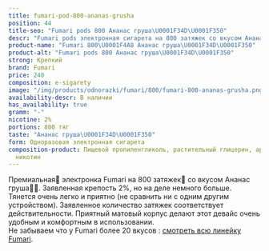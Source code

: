 ```yaml
---
title: fumari-pod-800-ananas-grusha
position: 44
title-seo: "Fumari pods 800 Ананас груша\U0001F34D\U0001F350"
descr: "Fumari pods электронная сигарета на 800 затяжек со вкусом Ананас груша\U0001F34D\U0001F350"
product-name: "Fumari 800\U0001F4A8 Ананас груша\U0001F34D\U0001F350"
product-alt: "Fumari pods 800 Ананас груша\U0001F34D\U0001F350"
strong: Крепкий
brand: Fumari
price: 240
composition: e-sigarety
image: "/img/products/odnorazki/fumari/800/fumari-800-ananas-grusha.png"
availability-descr: В наличии
has_availability: true
gramm: "-"
nicotine: 2%
portions: 800 тяг
taste: "Ананас груша\U0001F34D\U0001F350"
form: Одноразовая электронная сигарета
composition-product: Пищевой пропиленгликоль, растительный глицерин, ароматизатор,
  никотин
---
```


Премиальная🥇 электронка Fumari на 800 затяжек💨 со вкусом Ананас груша🍍🍐. Заявленная крепость 2%, но на деле немного больше. Тянется очень легко и приятно (не сравнить ни с одним другим устройством). Заявленное количество затяжек соответствует действительности. Приятный матовый корпус делают этот девайс очень удобным и комфортным в использовании.<br>
Не забываем что у Fumari более 20 вкусов : [смотреть всю линейку Fumari](/fumari).